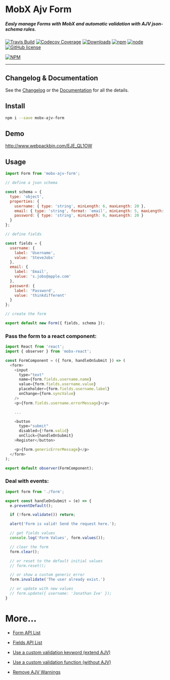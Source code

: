 # MobX Ajv Form

##### Easly manage Forms with MobX and automatic validation with AJV json-schema rules.

[![Travis Build](https://img.shields.io/travis/foxhound87/mobx-ajv-form.svg)](https://travis-ci.org/foxhound87/mobx-ajv-form)
[![Codecov Coverage](https://img.shields.io/codecov/c/github/foxhound87/mobx-ajv-form/master.svg)](https://codecov.io/gh/foxhound87/mobx-ajv-form)
[![Downloads](https://img.shields.io/npm/dt/mobx-ajv-form.svg)]()
[![npm](https://img.shields.io/npm/v/mobx-ajv-form.svg)]()
[![node](https://img.shields.io/node/v/mobx-ajv-form.svg)]()
[![GitHub license](https://img.shields.io/github/license/foxhound87/mobx-ajv-form.svg)]()


[![NPM](https://nodei.co/npm/mobx-ajv-form.png?downloads=true&downloadRank=true&stars=true)](https://nodei.co/npm/mobx-ajv-form/)

---

## Changelog & Documentation
See the [Changelog](https://github.com/foxhound87/mobx-ajv-form/blob/master/CHANGELOG.md) or the [Documentation](https://github.com/foxhound87/mobx-ajv-form/blob/master/DOCUMENTATION.md) for all the details.

## Install

```bash
npm i --save mobx-ajv-form
```

## Demo

http://www.webpackbin.com/EJE_QL1OW

## Usage

```javascript
import Form from 'mobx-ajv-form';

// define a json schema

const schema = {
  type: 'object',
  properties: {
    username: { type: 'string', minLength: 6, maxLength: 20 },
    email: { type: 'string', format: 'email', minLength: 5, maxLength: 20 },
    password: { type: 'string', minLength: 6, maxLength: 20 }
  }
};

// define fields

const fields = {
  username: {
    label: 'Username',
    value: 'SteveJobs'
  },
  email: {
    label: 'Email',
    value: 's.jobs@apple.com'
  },
  password: {
    label: 'Password',
    value: 'thinkdifferent'
  }
};

// create the form

export default new Form({ fields, schema });
```

### Pass the form to a react component:

```javascript
import React from 'react';
import { observer } from 'mobx-react';

const FormComponent = ({ form, handleOnSubmit }) => (
  <form>
    <input
      type="text"
      name={form.fields.username.name}
      value={form.fields.username.value}
      placeholder={form.fields.username.label}
      onChange={form.syncValue}
    />
    <p>{form.fields.username.errorMessage}</p>

    ...

    <button
      type="submit"
      disabled={!form.valid}
      onClick={handleOnSubmit}
    >Register</button>

    <p>{form.genericErrorMessage}</p>
  </form>
);

export default observer(FormComponent);
````

### Deal with events:

```javascript
import form from './form';

export const handleOnSubmit = (e) => {
  e.preventDefault();

  if (!form.validate()) return;

  alert('Form is valid! Send the request here.');

  // get fields values
  console.log('Form Values', form.values());

  // clear the form
  form.clear();

  // or reset to the default initial values
  // form.reset();

  // or show a custom generic error
  form.invalidate('The user already exist.')

  // or update with new values
  // form.update({ username: 'Jonathan Ive' });
}
```

# More...

- [Form API List](https://github.com/foxhound87/mobx-ajv-form/blob/master/DOCUMENTATION.md#form-api)

- [Fields API List](https://github.com/foxhound87/mobx-ajv-form/blob/master/DOCUMENTATION.md#fields-api)

- [Use a custom validation keyword (extend AJV)](https://github.com/foxhound87/mobx-ajv-form/blob/master/DOCUMENTATION.md#custom-validation-keywords-extend-ajv)

- [Use a custom validation function (without AJV)](https://github.com/foxhound87/mobx-ajv-form/blob/master/DOCUMENTATION.md#custom-validation-functions-without-ajv)

- [Remove AJV Warnings](https://github.com/foxhound87/mobx-ajv-form/blob/master/DOCUMENTATION.md#remove-ajv-warnings)

